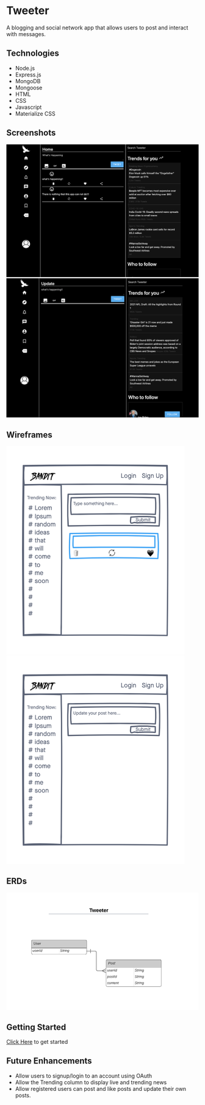 # Tweeter

A blogging and social network app that allows users to post and interact with messages.

## Technologies
- Node.js
- Express.js
- MongoDB
- Mongoose
- HTML
- CSS
- Javascript
- Materialize CSS

## Screenshots
![wireframe](./public/imgs/screenshot-1.png)
![wireframe](./public/imgs/screenshot-2.png)

## Wireframes
![wireframe](./public/imgs/Project-Bandit-wireframe.png)
![wireframe](./public/imgs/Project-Bandit-wireframe-2.png)

## ERDs
![wireframe](./public/imgs/Tweeter-ERD.png)

## Getting Started
[Click Here](https://tweeter-alita.herokuapp.com/posts) to get started

## Future Enhancements
- Allow users to signup/login to an account using OAuth
- Allow the Trending column to display live and trending news
- Allow registered users can post and like posts and update their own posts.
